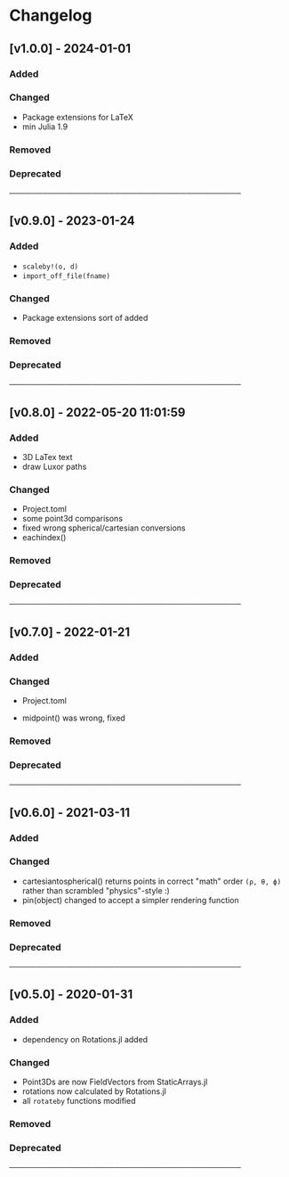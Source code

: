 # Changelog

## [v1.0.0] - 2024-01-01

### Added

### Changed

- Package extensions for LaTeX
- min Julia 1.9

### Removed

### Deprecated

──────────────────────────────────────────

## [v0.9.0] - 2023-01-24

### Added

- `scaleby!(o, d)`
- `import_off_file(fname)`

### Changed

- Package extensions sort of added

### Removed

### Deprecated

──────────────────────────────────────────

## [v0.8.0] - 2022-05-20 11:01:59

### Added

- 3D LaTex text
- draw Luxor paths

### Changed

- Project.toml
- some point3d comparisons
- fixed wrong spherical/cartesian conversions
- eachindex()

### Removed

### Deprecated

──────────────────────────────────────────

## [v0.7.0] - 2022-01-21

### Added

### Changed

- Project.toml

- midpoint() was wrong, fixed

### Removed

### Deprecated

──────────────────────────────────────────

## [v0.6.0] - 2021-03-11

### Added

### Changed

- cartesiantospherical() returns points in correct "math" order `(ρ, θ, ϕ)`
rather than scrambled "physics"-style :)
- pin(object) changed to accept a simpler rendering function

### Removed

### Deprecated

──────────────────────────────────────────

## [v0.5.0] - 2020-01-31

### Added

- dependency on Rotations.jl added

### Changed

- Point3Ds are now FieldVectors from StaticArrays.jl
- rotations now calculated by Rotations.jl
- all `rotateby` functions modified

### Removed

### Deprecated

──────────────────────────────────────────
